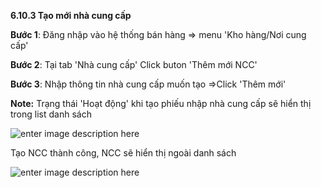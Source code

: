 
**6.10.3	Tạo mới nhà cung cấp**

**Bước 1**: Đăng nhập vào hệ thống bán hàng => menu 'Kho hàng/Nơi cung cấp'

**Bước 2**:   Tại tab 'Nhà cung cấp' Click buton 'Thêm mới NCC'

**Bước 3**: Nhập thông tin nhà cung cấp muốn tạo =>Click 'Thêm mới'

**Note:** Trạng thái 'Hoạt động' khi tạo phiếu nhập nhà cung cấp sẽ hiển thị trong list danh sách

![enter image description here](https://static8.muarecdn.com/original/muare/images/2021/09/22/6086687_screenshot-49.png)

Tạo NCC thành công, NCC sẽ hiển thị ngoài danh sách

![enter image description here](https://static8.muarecdn.com/original/muare/images/2021/09/22/6086688_screenshot-50.png)